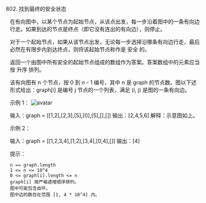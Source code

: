 802. 找到最终的安全状态

在有向图中，以某个节点为起始节点，从该点出发，每一步沿着图中的一条有向边行走。如果到达的节点是终点（即它没有连出的有向边），则停止。

对于一个起始节点，如果从该节点出发，无论每一步选择沿哪条有向边行走，最后必然在有限步内到达终点，则将该起始节点称作是 安全 的。

返回一个由图中所有安全的起始节点组成的数组作为答案。答案数组中的元素应当按 升序 排列。

该有向图有 n 个节点，按 0 到 n - 1 编号，其中 n 是 graph 的节点数。图以下述形式给出：graph[i] 是编号 j 节点的一个列表，满足 (i, j) 是图的一条有向边。

 

示例 1：
![avatar](https://s3-lc-upload.s3.amazonaws.com/uploads/2018/03/17/picture1.png)

输入：graph = [[1,2],[2,3],[5],[0],[5],[],[]]
输出：[2,4,5,6]
解释：示意图如上。

示例 2：

输入：graph = [[1,2,3,4],[1,2],[3,4],[0,4],[]]
输出：[4]

 

提示：

    n == graph.length
    1 <= n <= 10^4
    0 <= graph[i].length <= n
    graph[i] 按严格递增顺序排列。
    图中可能包含自环。
    图中边的数目在范围 [1, 4 * 10^4] 内。


